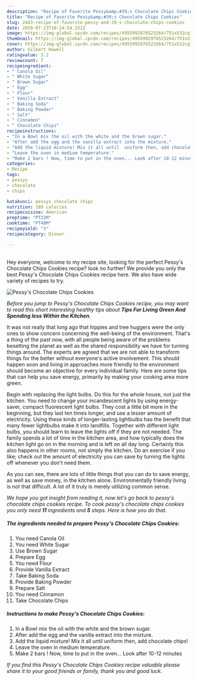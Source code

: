 ```yaml
---
description: "Recipe of Favorite Pessy&amp;#39;s Chocolate Chips Cookies"
title: "Recipe of Favorite Pessy&amp;#39;s Chocolate Chips Cookies"
slug: 2443-recipe-of-favorite-pessy-and-39-s-chocolate-chips-cookies
date: 2020-07-23T10:14:54.331Z
image: https://img-global.cpcdn.com/recipes/4955992976523264/751x532cq70/pessys-chocolate-chips-cookies-recipe-main-photo.jpg
thumbnail: https://img-global.cpcdn.com/recipes/4955992976523264/751x532cq70/pessys-chocolate-chips-cookies-recipe-main-photo.jpg
cover: https://img-global.cpcdn.com/recipes/4955992976523264/751x532cq70/pessys-chocolate-chips-cookies-recipe-main-photo.jpg
author: Gilbert Howell
ratingvalue: 3.2
reviewcount: 7
recipeingredient:
- " Canola Oil"
- " White Sugar"
- " Brown Sugar"
- " Egg"
- " Flour"
- " Vanilla Extract"
- " Baking Soda"
- " Baking Powder"
- " Salt"
- " Cinnamon"
- " Chocolate Chips"
recipeinstructions:
- "In a Bowl mix the oil with the white and the brown sugar."
- "After add the egg and the vanilla extract into the mixture."
- "Add the liquid mixture! Mix it all until  uniform then, add chocolate chips!"
- "Leave the oven in medium temperature."
- "Make 2 bars ! Now, time to put in the oven... Look after 10-12 minutes"
categories:
- Recipe
tags:
- pessys
- chocolate
- chips

katakunci: pessys chocolate chips 
nutrition: 189 calories
recipecuisine: American
preptime: "PT22M"
cooktime: "PT40M"
recipeyield: "3"
recipecategory: Dinner

---
```

<br>
Hey everyone, welcome to my recipe site, looking for the perfect Pessy&#39;s Chocolate Chips Cookies recipe? look no further! We provide you only the best Pessy&#39;s Chocolate Chips Cookies recipe here. We also have wide variety of recipes to try.
<br>


![Pessy&#39;s Chocolate Chips Cookies](https://img-global.cpcdn.com/recipes/4955992976523264/751x532cq70/pessys-chocolate-chips-cookies-recipe-main-photo.jpg)

<i>Before you jump to Pessy&#39;s Chocolate Chips Cookies recipe, you may want to read this short interesting healthy tips about 
<strong>Tips For Living Green And Spending less Within the Kitchen</strong>.</i>
</br>

It was not really that long ago that hippies and tree huggers were the only ones to show concern concerning the well-being of the environment. That's a thing of the past now, with all people being aware of the problems besetting the planet as well as the shared responsibility we have for turning things around. The experts are agreed that we are not able to transform things for the better without everyone's active involvement. This should happen soon and living in approaches more friendly to the environment should become an objective for every individual family. Here are some tips that can help you save energy, primarily by making your cooking area more green.

Begin with replacing the light bulbs. Do this for the whole house, not just the kitchen. You need to change your incandescent lights by using energy-saver, compact fluorescent light bulbs. They cost a little bit more in the beginning, but they last ten times longer, and use a lesser amount of electricity. Using these kinds of longer-lasting lightbulbs has the benefit that many fewer lightbulbs make it into landfills. Together with different light bulbs, you should learn to leave the lights off if they are not needed. The family spends a lot of time in the kitchen area, and how typically does the kitchen light go on in the morning and is left on all day long. Certainly this also happens in other rooms, not simply the kitchen. Do an exercise if you like; check out the amount of electricity you can save by turning the lights off whenever you don't need them.

As you can see, there are lots of little things that you can do to save energy, as well as save money, in the kitchen alone. Environmentally friendly living is not that difficult. A lot of it truly is merely utilizing common sense.


<i>We hope you got insight from reading it, now let's go back to pessy&#39;s chocolate chips cookies recipe. To cook pessy&#39;s chocolate chips cookies you only need <strong>11</strong> ingredients and <strong>5</strong> steps. Here is how you do that.
</i>

##### The ingredients needed to prepare Pessy&#39;s Chocolate Chips Cookies:

1. You need  Canola Oil
1. You need  White Sugar
1. Use  Brown Sugar
1. Prepare  Egg
1. You need  Flour
1. Provide  Vanilla Extract
1. Take  Baking Soda
1. Provide  Baking Powder
1. Prepare  Salt
1. You need  Cinnamon
1. Take  Chocolate Chips


##### Instructions to make Pessy&#39;s Chocolate Chips Cookies:

1. In a Bowl mix the oil with the white and the brown sugar.
1. After add the egg and the vanilla extract into the mixture.
1. Add the liquid mixture! Mix it all until  uniform then, add chocolate chips!
1. Leave the oven in medium temperature.
1. Make 2 bars ! Now, time to put in the oven... Look after 10-12 minutes


<i>If you find this Pessy&#39;s Chocolate Chips Cookies recipe valuable please share it to your good friends or family, thank you and good luck.</i>
